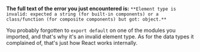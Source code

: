 **The full text of the error you just encountered is:**
`**Element type is invalid: expected a string (for built-in components) or a class/function (for composite components) but got: object.**`

You probably forgotten to `export default` on one of the modules you imported, and that's why it's an invalid element type. As for the data types it complained of, that's just how React works internally.